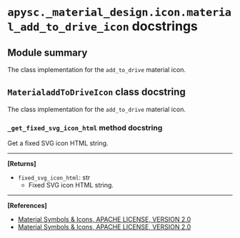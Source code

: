 # `apysc._material_design.icon.material_add_to_drive_icon` docstrings

## Module summary

The class implementation for the `add_to_drive` material icon.

## `MaterialaddToDriveIcon` class docstring

The class implementation for the `add_to_drive` material icon.

### `_get_fixed_svg_icon_html` method docstring

Get a fixed SVG icon HTML string.<hr>

**[Returns]**

- `fixed_svg_icon_html`: str
  - Fixed SVG icon HTML string.

<hr>

**[References]**

- [Material Symbols & Icons, APACHE LICENSE, VERSION 2.0](https://fonts.google.com/icons?icon.size=24&icon.color=%23e8eaed)
- [Material Symbols & Icons, APACHE LICENSE, VERSION 2.0](https://www.apache.org/licenses/LICENSE-2.0.html)